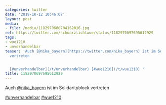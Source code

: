 ```yaml
---
categories: twitter
date: '2019-10-12 10:46:07'
layout: post
media:
- file: /media/1182970680784162816.jpg
ref: https://twitter.com/schwarzlichtwue/status/1182970697695612929
tags:
- wue1210
- unverhandelbar
teaser: 'Auch [@nika_bayern](https://twitter.com/nika_bayern) ist im Solidarityblock
  vertreten


  [#unverhandelbar](/t/unverhandelbar) [#wue1210](/t/wue1210) '
title: 1182970697695612929
---
```

Auch [@nika_bayern](https://twitter.com/nika_bayern) ist im Solidarityblock vertreten

[#unverhandelbar](/t/unverhandelbar) [#wue1210](/t/wue1210) 